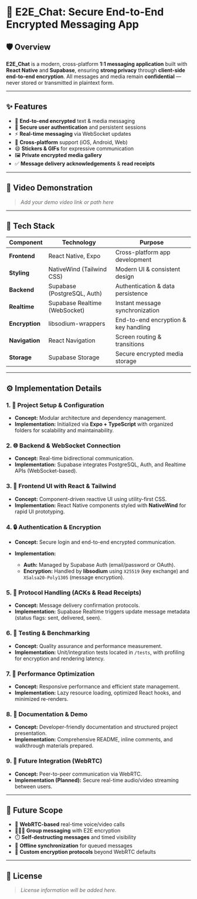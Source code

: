 # 💬 E2E_Chat: Secure End-to-End Encrypted Messaging App

## 🛡️ Overview

**E2E_Chat** is a modern, cross-platform **1:1 messaging application** built with **React Native** and **Supabase**, ensuring **strong privacy** through **client-side end-to-end encryption**.
All messages and media remain **confidential** — never stored or transmitted in plaintext form.

---

## ✨ Features

* 🔐 **End-to-end encrypted** text & media messaging
* 👥 **Secure user authentication** and persistent sessions
* ⚡ **Real-time messaging** via WebSocket updates
* 📱 **Cross-platform** support (iOS, Android, Web)
* 😄 **Stickers & GIFs** for expressive communication
* 🖼️ **Private encrypted media gallery**
* ✅ **Message delivery acknowledgements** & **read receipts**

---

## 🎥 Video Demonstration

> *Add your demo video link or path here*

---

## 🧠 Tech Stack

| Component      | Technology                    | Purpose                              |
| -------------- | ----------------------------- | ------------------------------------ |
| **Frontend**   | React Native, Expo            | Cross-platform app development       |
| **Styling**    | NativeWind (Tailwind CSS)     | Modern UI & consistent design        |
| **Backend**    | Supabase (PostgreSQL, Auth)   | Authentication & data persistence    |
| **Realtime**   | Supabase Realtime (WebSocket) | Instant message synchronization      |
| **Encryption** | libsodium-wrappers            | End-to-end encryption & key handling |
| **Navigation** | React Navigation              | Screen routing & transitions         |
| **Storage**    | Supabase Storage              | Secure encrypted media storage       |

---

## ⚙️ Implementation Details

### 1. 🧩 Project Setup & Configuration

* **Concept:** Modular architecture and dependency management.
* **Implementation:** Initialized via **Expo + TypeScript** with organized folders for scalability and maintainability.

### 2. 🌐 Backend & WebSocket Connection

* **Concept:** Real-time bidirectional communication.
* **Implementation:** Supabase integrates PostgreSQL, Auth, and Realtime APIs (WebSocket-based).

### 3. 🎨 Frontend UI with React & Tailwind

* **Concept:** Component-driven reactive UI using utility-first CSS.
* **Implementation:** React Native components styled with **NativeWind** for rapid UI prototyping.

### 4. 🔒 Authentication & Encryption

* **Concept:** Secure login and end-to-end encrypted communication.
* **Implementation:**

  * **Auth:** Managed by Supabase Auth (email/password or OAuth).
  * **Encryption:** Handled by **libsodium** using `X25519` (key exchange) and `XSalsa20-Poly1305` (message encryption).

### 5. 📡 Protocol Handling (ACKs & Read Receipts)

* **Concept:** Message delivery confirmation protocols.
* **Implementation:** Supabase Realtime triggers update message metadata (status flags: sent, delivered, seen).

### 6. 🧪 Testing & Benchmarking

* **Concept:** Quality assurance and performance measurement.
* **Implementation:** Unit/integration tests located in `/tests`, with profiling for encryption and rendering latency.

### 7. 🚀 Performance Optimization

* **Concept:** Responsive performance and efficient state management.
* **Implementation:** Lazy resource loading, optimized React hooks, and minimized re-renders.

### 8. 📘 Documentation & Demo

* **Concept:** Developer-friendly documentation and structured project presentation.
* **Implementation:** Comprehensive README, inline comments, and walkthrough materials prepared.

### 9. 🎯 Future Integration (WebRTC)

* **Concept:** Peer-to-peer communication via WebRTC.
* **Implementation (Planned):** Secure real-time audio/video streaming between users.

---

## 🔮 Future Scope

* 🎥 **WebRTC-based** real-time voice/video calls
* 👨‍👩‍👧 **Group messaging** with E2E encryption
* ⏱️ **Self-destructing messages** and timed visibility
* 📡 **Offline synchronization** for queued messages
* 🔧 **Custom encryption protocols** beyond WebRTC defaults

---

## 📄 License

> *License information will be added here.*
